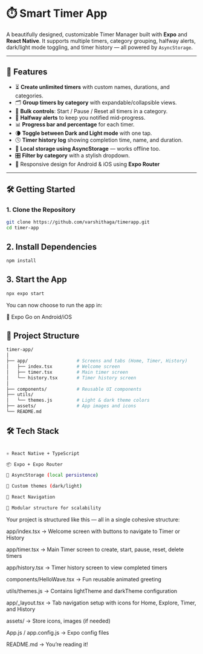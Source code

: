 # ⏱️ Smart Timer App

A beautifully designed, customizable Timer Manager built with **Expo** and **React Native**. It supports multiple timers, category grouping, halfway alerts, dark/light mode toggling, and timer history — all powered by `AsyncStorage`.

---

## 🚀 Features

- ⏳ **Create unlimited timers** with custom names, durations, and categories.
- 🗂️ **Group timers by category** with expandable/collapsible views.
- 🚀 **Bulk controls**: Start / Pause / Reset all timers in a category.
- 🎯 **Halfway alerts** to keep you notified mid-progress.
- 📊 **Progress bar and percentage** for each timer.
- 🌘 **Toggle between Dark and Light mode** with one tap.
- 🕓 **Timer history log** showing completion time, name, and duration.
- 🧠 **Local storage using AsyncStorage** — works offline too.
- 🎛️ **Filter by category** with a stylish dropdown.
- 📱 Responsive design for Android & iOS using **Expo Router**
---

## 🛠️ Getting Started

### 1. Clone the Repository

```bash
git clone https://github.com/varshithaga/timerapp.git
cd timer-app

```

## 2. Install Dependencies

```bash
npm install

```

## 3. Start the App

```bash
npx expo start

```

You can now choose to run the app in:

📱 Expo Go on Android/iOS


## 📁 Project Structure

```bash
timer-app/
│
├── app/                  # Screens and tabs (Home, Timer, History)
│   ├── index.tsx         # Welcome screen
│   ├── timer.tsx         # Main timer screen
│   └── history.tsx       # Timer history screen
│
├── components/           # Reusable UI components
├── utils/
│   └── themes.js         # Light & dark theme colors
├── assets/               # App images and icons
└── README.md


```

## 🛠️ Tech Stack

```bash

⚛️ React Native + TypeScript

📦 Expo + Expo Router

💾 AsyncStorage (local persistence)

🎨 Custom themes (dark/light)

🧭 React Navigation

🧩 Modular structure for scalability

```


Your project is structured like this — all in a single cohesive structure:

app/index.tsx → Welcome screen with buttons to navigate to Timer or History

app/timer.tsx → Main Timer screen to create, start, pause, reset, delete timers

app/history.tsx → Timer history screen to view completed timers

components/HelloWave.tsx → Fun reusable animated greeting

utils/themes.js → Contains lightTheme and darkTheme configuration

app/_layout.tsx → Tab navigation setup with icons for Home, Explore, Timer, and History

assets/ → Store icons, images (if needed)

App.js / app.config.js → Expo config files

README.md → You’re reading it!






